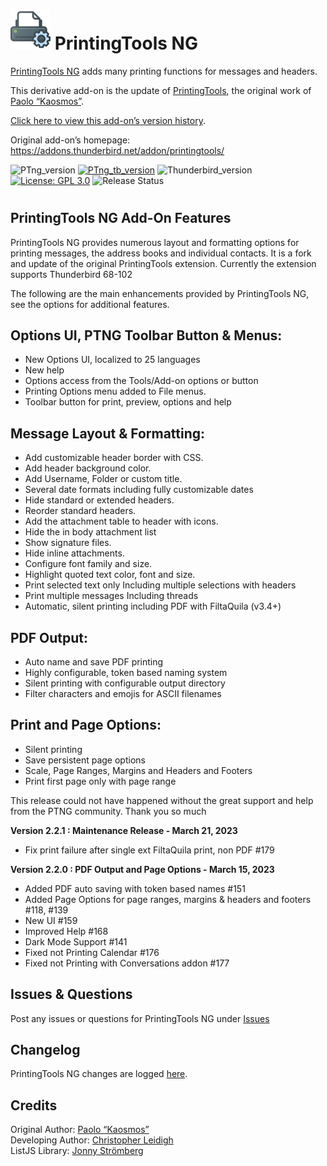 # ![PTng icon] PrintingTools NG


[PrintingTools NG](https://addons.thunderbird.net/addon/printingtools-ng) adds many printing functions for messages and headers.

This derivative add-on is the update of [PrintingTools](https://addons.thunderbird.net/addon/printingtools/), 
the original work of [Paolo “Kaosmos”](https://addons.thunderbird.net/user/Paolo_Kaosmos/).


[Click here to view this add-on’s version history](https://addons.thunderbird.net/addon/printingtools-ng/versions/).

Original add-on’s homepage:
https://addons.thunderbird.net/addon/printingtools/


![PTng_version](https://img.shields.io/badge/version-v2.2.1-darkorange.png?label=PrintingTools%20NG)
[![PTng_tb_version](https://img.shields.io/badge/version-v2.2.1-blue.png?label=Thunderbird%20Add-On)](https://addons.thunderbird.net/en-US/thunderbird/addon/)
![Thunderbird_version](https://img.shields.io/badge/version-v91.0--103.*-blue.png?label=Thunderbird)
[![License: GPL 3.0](https://img.shields.io/badge/License-GPL%203.0-red.png)](https://opensource.org/licenses/GPL-3.0)
![Release Status](https://img.shields.io/badge/Release%20Status-v2.2.1%20Released-brightgreen.png)

#

## PrintingTools NG Add-On Features

PrintingTools NG provides numerous layout and formatting options for
printing messages, the address books and individual contacts.  It is
a fork and update of the original PrintingTools extension.  Currently
the extension supports Thunderbird 68-102

The following are the main enhancements provided by PrintingTools NG, 
see the options for additional features.

## Options UI, PTNG Toolbar Button & Menus:

- New Options UI, localized to 25 languages
- New help
- Options access from the Tools/Add-on options or button
- Printing Options menu added to File menus.
- Toolbar button for print, preview, options and help

## Message Layout & Formatting:

- Add customizable header border with CSS.
- Add header background color.
- Add Username, Folder or custom title.
- Several date formats including fully customizable dates
- Hide standard or extended headers.
- Reorder standard headers.
- Add the attachment table to header with icons.
- Hide the in body attachment list
- Show signature files.
- Hide inline attachments.
- Configure font family and size.
- Highlight quoted text color, font and size.
- Print selected text only Including multiple selections with headers
- Print multiple messages Including threads
- Automatic, silent printing including PDF with FiltaQuila (v3.4+)

## PDF Output:

- Auto name and save PDF printing
- Highly configurable, token based naming system
- Silent printing with configurable output directory
- Filter characters and emojis for ASCII filenames

## Print and Page Options:

- Silent printing 
- Save persistent page options 
- Scale, Page Ranges, Margins and Headers and Footers 
- Print first page only with page range

This release could not have happened without the great support
and help from the PTNG community.
Thank you so much

<b>Version 2.2.1 : Maintenance Release - March 21, 2023</b>

- Fix print failure after single ext FiltaQuila print, non PDF #179

<b>Version 2.2.0 : PDF Output and Page Options - March 15, 2023</b>

- Added PDF auto saving with token based names #151
- Added Page Options for page ranges, margins & headers and footers #118, #139
- New UI #159
- Improved Help #168
- Dark Mode Support #141
- Fixed not Printing Calendar #176
- Fixed not Printing with Conversations addon #177

## Issues & Questions
Post any issues or questions for PrintingTools NG under [Issues](https://github.com/cleidigh/printing-tools-ng/issues)

## Changelog
PrintingTools NG changes are logged [here](CHANGELOG.md).

## Credits
Original Author: [Paolo “Kaosmos”](https://addons.thunderbird.net/user/Paolo_Kaosmos/)  
Developing Author: [Christopher Leidigh](https://github.com/cleidigh/)  
ListJS Library: [Jonny Strömberg](https://listjs.com/)


[PTng icon]: rep-resources/images/printing-tools-ng-icon-64px.png 
